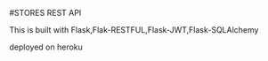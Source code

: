 #STORES REST API

This is built with Flask,Flak-RESTFUL,Flask-JWT,Flask-SQLAlchemy

deployed on heroku

